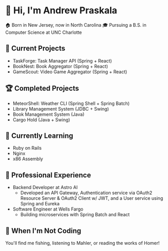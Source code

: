 # 👋 Hi, I'm Andrew Praskala

🏠 Born in New Jersey, now in North Carolina
🎓 Pursuing a B.S. in Computer Science at UNC Charlotte

## 🚀 Current Projects
- TaskForge: Task Manager API (Spring + React)
- BookNest: Book Aggregator (Spring + React)
- GameScout: Video Game Aggregator (Spring + React)

## 🏆 Completed Projects
- MeteorShell: Weather CLI (Spring Shell + Spring Batch)
- Library Management System (JDBC + Swing)
- Book Management System (Java)
- Cargo Hold (Java + Swing)

## 🌱 Currently Learning
- Ruby on Rails
- Nginx
- x86 Assembly

## 💼 Professional Experience
- Backend Developer at Astro AI
  - Developed an API Gateway, Authentication service via OAuth2 Resource Server & OAuth2 Client w/ JWT, and a User service using Spring and Eureka
- Software Engineer at Wells Fargo
  - Building microservices with Spring Batch and React

## 🎣 When I'm Not Coding
You'll find me fishing, listening to Mahler, or reading the works of Homer!
